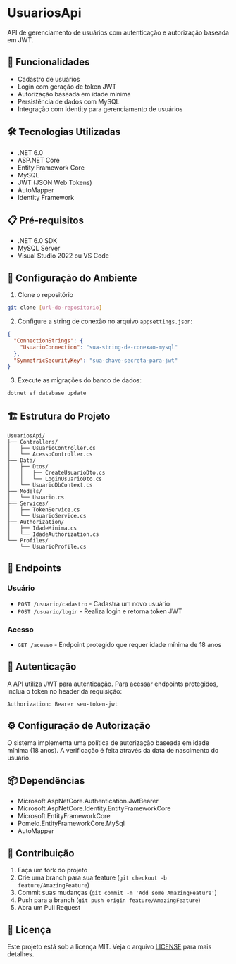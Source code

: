 # UsuariosApi

API de gerenciamento de usuários com autenticação e autorização baseada em JWT.

## 🚀 Funcionalidades

- Cadastro de usuários
- Login com geração de token JWT
- Autorização baseada em idade mínima
- Persistência de dados com MySQL
- Integração com Identity para gerenciamento de usuários

## 🛠️ Tecnologias Utilizadas

- .NET 6.0
- ASP.NET Core
- Entity Framework Core
- MySQL
- JWT (JSON Web Tokens)
- AutoMapper
- Identity Framework

## 📋 Pré-requisitos

- .NET 6.0 SDK
- MySQL Server
- Visual Studio 2022 ou VS Code

## 🔧 Configuração do Ambiente

1. Clone o repositório
```bash
git clone [url-do-repositorio]
```

2. Configure a string de conexão no arquivo `appsettings.json`:
```json
{
  "ConnectionStrings": {
    "UsuarioConnection": "sua-string-de-conexao-mysql"
  },
  "SymmetricSecurityKey": "sua-chave-secreta-para-jwt"
}
```

3. Execute as migrações do banco de dados:
```bash
dotnet ef database update
```

## 🏗️ Estrutura do Projeto

```
UsuariosApi/
├── Controllers/
│   ├── UsuarioController.cs
│   └── AcessoController.cs
├── Data/
│   ├── Dtos/
│   │   ├── CreateUsuarioDto.cs
│   │   └── LoginUsuarioDto.cs
│   └── UsuarioDbContext.cs
├── Models/
│   └── Usuario.cs
├── Services/
│   ├── TokenService.cs
│   └── UsuarioService.cs
├── Authorization/
│   ├── IdadeMinima.cs
│   └── IdadeAuthorization.cs
└── Profiles/
    └── UsuarioProfile.cs
```

## 📝 Endpoints

### Usuário
- `POST /usuario/cadastro` - Cadastra um novo usuário
- `POST /usuario/login` - Realiza login e retorna token JWT

### Acesso
- `GET /acesso` - Endpoint protegido que requer idade mínima de 18 anos

## 🔐 Autenticação

A API utiliza JWT para autenticação. Para acessar endpoints protegidos, inclua o token no header da requisição:

```
Authorization: Bearer seu-token-jwt
```

## ⚙️ Configuração de Autorização

O sistema implementa uma política de autorização baseada em idade mínima (18 anos). A verificação é feita através da data de nascimento do usuário.

## 📦 Dependências

- Microsoft.AspNetCore.Authentication.JwtBearer
- Microsoft.AspNetCore.Identity.EntityFrameworkCore
- Microsoft.EntityFrameworkCore
- Pomelo.EntityFrameworkCore.MySql
- AutoMapper

## 🤝 Contribuição

1. Faça um fork do projeto
2. Crie uma branch para sua feature (`git checkout -b feature/AmazingFeature`)
3. Commit suas mudanças (`git commit -m 'Add some AmazingFeature'`)
4. Push para a branch (`git push origin feature/AmazingFeature`)
5. Abra um Pull Request

## 📄 Licença

Este projeto está sob a licença MIT. Veja o arquivo [LICENSE](LICENSE) para mais detalhes.
